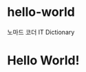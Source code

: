 # hello-world
노마드 코더  IT Dictionary

<!DOCTYPE html>
<html lnag="en">
<head>
    <meta charset="UTF-8">
    <meta https-equiv="X-UA-Compatible" content="IE=edge">
    <meta name="viewpoint" content="width=device-width, initial-scale=1.0">
    <title>Document</title>
</head>
<body>
    <h1>Hello World!</h1>
</body>
</html>
